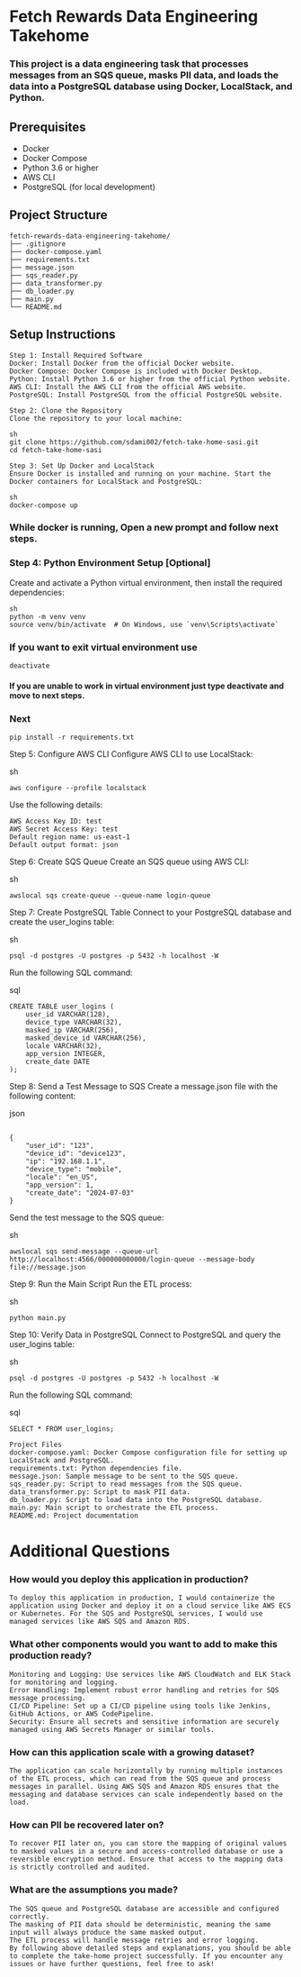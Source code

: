 # Fetch Rewards Data Engineering Takehome
### This project is a data engineering task that processes messages from an SQS queue, masks PII data, and loads the data into a PostgreSQL database using Docker, LocalStack, and Python.

## Prerequisites

- Docker
- Docker Compose
- Python 3.6 or higher
- AWS CLI
- PostgreSQL (for local development)

## Project Structure

``` plaintext
fetch-rewards-data-engineering-takehome/
├── .gitignore
├── docker-compose.yaml
├── requirements.txt
├── message.json
├── sqs_reader.py
├── data_transformer.py
├── db_loader.py
├── main.py
└── README.md
```
## Setup Instructions
```
Step 1: Install Required Software
Docker: Install Docker from the official Docker website.
Docker Compose: Docker Compose is included with Docker Desktop.
Python: Install Python 3.6 or higher from the official Python website.
AWS CLI: Install the AWS CLI from the official AWS website.
PostgreSQL: Install PostgreSQL from the official PostgreSQL website.
```
```
Step 2: Clone the Repository
Clone the repository to your local machine:

sh
git clone https://github.com/sdami002/fetch-take-home-sasi.git
cd fetch-take-home-sasi
```
```
Step 3: Set Up Docker and LocalStack
Ensure Docker is installed and running on your machine. Start the Docker containers for LocalStack and PostgreSQL:

sh
docker-compose up
```
### While docker is running, Open a new prompt and follow next steps.

### Step 4: Python Environment Setup [Optional]
Create and activate a Python virtual environment, then install the required dependencies:
```
sh
python -m venv venv
source venv/bin/activate  # On Windows, use `venv\Scripts\activate`
```
### If you want to exit virtual environment use
```
deactivate
```
#### If you are unable to work in virtual environment just type deactivate and move to next steps.
### Next
```
pip install -r requirements.txt
```

Step 5: Configure AWS CLI
Configure AWS CLI to use LocalStack:

sh
```
aws configure --profile localstack
```
Use the following details:
```
AWS Access Key ID: test
AWS Secret Access Key: test
Default region name: us-east-1
Default output format: json
```

Step 6: Create SQS Queue
Create an SQS queue using AWS CLI:

sh
```
awslocal sqs create-queue --queue-name login-queue
```

Step 7: Create PostgreSQL Table
Connect to your PostgreSQL database and create the user_logins table:

sh
```
psql -d postgres -U postgres -p 5432 -h localhost -W
```
Run the following SQL command:

sql
```
CREATE TABLE user_logins (
    user_id VARCHAR(128),
    device_type VARCHAR(32),
    masked_ip VARCHAR(256),
    masked_device_id VARCHAR(256),
    locale VARCHAR(32),
    app_version INTEGER,
    create_date DATE
);
```

Step 8: Send a Test Message to SQS
Create a message.json file with the following content:

json
```

{
    "user_id": "123",
    "device_id": "device123",
    "ip": "192.168.1.1",
    "device_type": "mobile",
    "locale": "en_US",
    "app_version": 1,
    "create_date": "2024-07-03"
}
```
Send the test message to the SQS queue:

sh
```
awslocal sqs send-message --queue-url http://localhost:4566/000000000000/login-queue --message-body file://message.json
```
Step 9: Run the Main Script
Run the ETL process:

sh
```
python main.py
```

Step 10: Verify Data in PostgreSQL
Connect to PostgreSQL and query the user_logins table:

sh
```
psql -d postgres -U postgres -p 5432 -h localhost -W
```
Run the following SQL command:

sql
```
SELECT * FROM user_logins;

```
```
Project Files
docker-compose.yaml: Docker Compose configuration file for setting up LocalStack and PostgreSQL.
requirements.txt: Python dependencies file.
message.json: Sample message to be sent to the SQS queue.
sqs_reader.py: Script to read messages from the SQS queue.
data_transformer.py: Script to mask PII data.
db_loader.py: Script to load data into the PostgreSQL database.
main.py: Main script to orchestrate the ETL process.
README.md: Project documentation
```
# Additional Questions
### How would you deploy this application in production?
```
To deploy this application in production, I would containerize the application using Docker and deploy it on a cloud service like AWS ECS or Kubernetes. For the SQS and PostgreSQL services, I would use managed services like AWS SQS and Amazon RDS.
```

### What other components would you want to add to make this production ready?
```
Monitoring and Logging: Use services like AWS CloudWatch and ELK Stack for monitoring and logging.
Error Handling: Implement robust error handling and retries for SQS message processing.
CI/CD Pipeline: Set up a CI/CD pipeline using tools like Jenkins, GitHub Actions, or AWS CodePipeline.
Security: Ensure all secrets and sensitive information are securely managed using AWS Secrets Manager or similar tools.
```
### How can this application scale with a growing dataset?
```
The application can scale horizontally by running multiple instances of the ETL process, which can read from the SQS queue and process messages in parallel. Using AWS SQS and Amazon RDS ensures that the messaging and database services can scale independently based on the load.
```

### How can PII be recovered later on?
```
To recover PII later on, you can store the mapping of original values to masked values in a secure and access-controlled database or use a reversible encryption method. Ensure that access to the mapping data is strictly controlled and audited.
```

### What are the assumptions you made?
```
The SQS queue and PostgreSQL database are accessible and configured correctly.
The masking of PII data should be deterministic, meaning the same input will always produce the same masked output.
The ETL process will handle message retries and error logging.
By following above detailed steps and explanations, you should be able to complete the take-home project successfully. If you encounter any issues or have further questions, feel free to ask!
```

